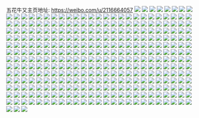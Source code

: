 五花牛又主页地址: https://weibo.com/u/2116664057 
![](https://wx4.sinaimg.cn/mw2000/7e29baf9ly1h8wm3hz51gj21381ga185.jpg) 
![](https://wx4.sinaimg.cn/mw2000/7e29baf9ly1h8wm3hmmaqj20uh14ndov.jpg) 
![](https://wx4.sinaimg.cn/mw2000/7e29baf9ly1h8v0wu9gprj21940q6wuh.jpg) 
![](https://wx4.sinaimg.cn/mw2000/7e29baf9ly1h8uekz4ozbj20u010d7jq.jpg) 
![](https://wx4.sinaimg.cn/mw2000/7e29baf9ly1h8uekbt5d9j2213340x6p.jpg) 
![](https://wx4.sinaimg.cn/mw2000/7e29baf9ly1h8txh4ydo4j211r1bj13n.jpg) 
![](https://wx4.sinaimg.cn/mw2000/7e29baf9ly1h8txh7079vj214a1hqqh6.jpg) 
![](https://wx4.sinaimg.cn/mw2000/7e29baf9ly1h8szennljnj222l2pg7wi.jpg) 
![](https://wx4.sinaimg.cn/mw2000/7e29baf9ly1h8s0q77em9j20tc0epjso.jpg) 
![](https://wx4.sinaimg.cn/mw2000/7e29baf9ly1h8qm08u2nkj21251c6aoy.jpg) 
![](https://wx4.sinaimg.cn/mw2000/7e29baf9ly1h8qk4rnsxwj20u01sxh4n.jpg) 
![](https://wx4.sinaimg.cn/mw2000/7e29baf9ly1h8qk4hmc85j20wi1ycqv5.jpg) 
![](https://wx4.sinaimg.cn/mw2000/7e29baf9ly1h8qk4icuevj20u01sx7nm.jpg) 
![](https://wx4.sinaimg.cn/mw2000/7e29baf9ly1h8qg5zcx3sj219u1p41ec.jpg) 
![](https://wx4.sinaimg.cn/mw2000/7e29baf9ly1h8qbqbxcknj207705y0tm.jpg) 
![](https://wx4.sinaimg.cn/mw2000/7e29baf9ly1h8pv35qj0gj20u0140tp9.jpg) 
![](https://wx4.sinaimg.cn/mw2000/7e29baf9ly1h8pio338a1j20t11quais.jpg) 
![](https://wx4.sinaimg.cn/mw2000/7e29baf9ly1h8pfq31tccj229m1gunpf.jpg) 
![](https://wx4.sinaimg.cn/mw2000/7e29baf9ly1h8oo0zw90cj22c03407wi.jpg) 
![](https://wx4.sinaimg.cn/mw2000/7e29baf9ly1h8nimbfdf0j22c0340hdu.jpg) 
![](https://wx4.sinaimg.cn/mw2000/7e29baf9ly1h8ndhbb0bcj20u0140grx.jpg) 
![](https://wx4.sinaimg.cn/mw2000/7e29baf9ly1h8n711ajd3j20ms1dbjzn.jpg) 
![](https://wx4.sinaimg.cn/mw2000/7e29baf9ly1h8n73zy8tmj20r31mn11v.jpg) 
![](https://wx4.sinaimg.cn/mw2000/7e29baf9ly1h8n70x8ssgj20wi1ycni6.jpg) 
![](https://wx4.sinaimg.cn/mw2000/7e29baf9ly1h8mszjv1wwj20zq1d5tsy.jpg) 
![](https://wx4.sinaimg.cn/mw2000/7e29baf9ly1h8mh4to5s6j213w0tb10t.jpg) 
![](https://wx4.sinaimg.cn/mw2000/7e29baf9ly1h8lx0xeidyj207009q0sv.jpg) 
![](https://wx4.sinaimg.cn/mw2000/7e29baf9ly1h8lrfos9qyj20p60m6n0o.jpg) 
![](https://wx4.sinaimg.cn/mw2000/7e29baf9ly1h8l5eda3jej21151dinbt.jpg) 
![](https://wx4.sinaimg.cn/mw2000/7e29baf9ly1h8komtlndpj20ye0hyt9v.jpg) 
![](https://wx4.sinaimg.cn/mw2000/7e29baf9ly1h8komvle5ej20za0aqgm8.jpg) 
![](https://wx4.sinaimg.cn/mw2000/7e29baf9ly1h8komtyf4xj20hg07ojrh.jpg) 
![](https://wx4.sinaimg.cn/mw2000/7e29baf9ly1h8k1vt08q9j20qd0z6n4s.jpg) 
![](https://wx4.sinaimg.cn/mw2000/7e29baf9ly1h8gj6yt4vzj20rn0r8gvo.jpg) 
![](https://wx4.sinaimg.cn/mw2000/7e29baf9ly1h8gj6zsinvj21eb14ge0k.jpg) 
![](https://wx4.sinaimg.cn/mw2000/7e29baf9ly1h8gj6zcec6j21240qktlw.jpg) 
![](https://wx4.sinaimg.cn/mw2000/7e29baf9ly1h8gggwf4qhj20u01400zq.jpg) 
![](https://wx4.sinaimg.cn/mw2000/7e29baf9ly1h8g68vz317j20wi1ycnpd.jpg) 
![](https://wx4.sinaimg.cn/mw2000/7e29baf9ly1h8g0si27iej20q51kktfl.jpg) 
![](https://wx4.sinaimg.cn/mw2000/7e29baf9ly1h8evmg0dyuj20pj0ke79v.jpg) 
![](https://wx4.sinaimg.cn/mw2000/7e29baf9ly1h8ethercwmj20uz0nf0ys.jpg) 
![](https://wx4.sinaimg.cn/mw2000/7e29baf9ly1h8e3i0r0m4j20vc15s12k.jpg) 
![](https://wx4.sinaimg.cn/mw2000/7e29baf9ly1h8d63kvvq1j20qb0q7tbi.jpg) 
![](https://wx4.sinaimg.cn/mw2000/7e29baf9ly1h8csr8l0czj20gk064jrf.jpg) 
![](https://wx4.sinaimg.cn/mw2000/7e29baf9ly1h8cprztckyj21at1qfqnv.jpg) 
![](https://wx4.sinaimg.cn/mw2000/7e29baf9ly1h8cprw11zsj210k1cr4b2.jpg) 
![](https://wx4.sinaimg.cn/mw2000/7e29baf9ly1h8cjbjnaytj20r61msq9t.jpg) 
![](https://wx4.sinaimg.cn/mw2000/7e29baf9ly1h8bwyb3j40j20u0140ahb.jpg) 
![](https://wx4.sinaimg.cn/mw2000/7e29baf9ly1h8bwybrf8pj20u0140qa8.jpg) 
![](https://wx4.sinaimg.cn/mw2000/7e29baf9ly1h8bia3mes3j20vc0f4mzn.jpg) 
![](https://wx4.sinaimg.cn/mw2000/7e29baf9ly1h8bia433rqj217h1lz4at.jpg) 
![](https://wx4.sinaimg.cn/mw2000/7e29baf9ly1h8aiav37ytj21r0340b2a.jpg) 
![](https://wx4.sinaimg.cn/mw2000/7e29baf9ly1h8aat75emvj20u0140akp.jpg) 
![](https://wx4.sinaimg.cn/mw2000/7e29baf9ly1h89ozq8pykj20wi1ycawu.jpg) 
![](https://wx4.sinaimg.cn/mw2000/7e29baf9ly1h89lqx59d8j23402cpnpd.jpg) 
![](https://wx4.sinaimg.cn/mw2000/7e29baf9ly1h89lqxk8nlj20u00zm0y4.jpg) 
![](https://wx4.sinaimg.cn/mw2000/7e29baf9ly1h89lqzdn0ij22c034thdt.jpg) 
![](https://wx4.sinaimg.cn/mw2000/7e29baf9ly1h89if69swkj20wi0t7jur.jpg) 
![](https://wx4.sinaimg.cn/mw2000/7e29baf9ly1h88xbmcg68j23402c0x6r.jpg) 
![](https://wx4.sinaimg.cn/mw2000/7e29baf9ly1h88xbk549pj21sc2dsb2a.jpg) 
![](https://wx4.sinaimg.cn/mw2000/7e29baf9ly1h888xktcllj20w80dn0wv.jpg) 
![](https://wx4.sinaimg.cn/mw2000/7e29baf9ly1h888xmadclj20rs0u4k1w.jpg) 
![](https://wx4.sinaimg.cn/mw2000/7e29baf9ly1h886elfgvfj23402c0x6q.jpg) 
![](https://wx4.sinaimg.cn/mw2000/7e29baf9ly1h886eq9c7bj22c0340u0z.jpg) 
![](https://wx4.sinaimg.cn/mw2000/7e29baf9ly1h886etbxuej22c0340qv7.jpg) 
![](https://wx4.sinaimg.cn/mw2000/7e29baf9ly1h87xxvz978j20ry1h4tlm.jpg) 
![](https://wx4.sinaimg.cn/mw2000/7e29baf9ly1h87xxv0xsmj20rz1kjtm9.jpg) 
![](https://wx4.sinaimg.cn/mw2000/7e29baf9ly1h87v03ioncj23402c0x6p.jpg) 
![](https://wx4.sinaimg.cn/mw2000/7e29baf9ly1h8626z3z1sj20r20ih0w7.jpg) 
![](https://wx4.sinaimg.cn/mw2000/7e29baf9ly1h8626dfjpcj20wi1yckjl.jpg) 
![](https://wx4.sinaimg.cn/mw2000/7e29baf9ly1h86071kck8j20r91msq6f.jpg) 
![](https://wx4.sinaimg.cn/mw2000/7e29baf9ly1h8531hwd57j20ph1ep7ix.jpg) 
![](https://wx4.sinaimg.cn/mw2000/7e29baf9ly1h84hbj5ldzj22c03401ky.jpg) 
![](https://wx4.sinaimg.cn/mw2000/7e29baf9ly1h84hjbgx4cj22c0359qv5.jpg) 
![](https://wx4.sinaimg.cn/mw2000/7e29baf9ly1h84hdxcy86j22c0340hdt.jpg) 
![](https://wx4.sinaimg.cn/mw2000/7e29baf9ly1h84hdzkc6dj22c0340b29.jpg) 
![](https://wx4.sinaimg.cn/mw2000/7e29baf9ly1h84hdyo16lj22c0340b18.jpg) 
![](https://wx4.sinaimg.cn/mw2000/7e29baf9ly1h84hdxxg40j22c0340h8v.jpg) 
![](https://wx4.sinaimg.cn/mw2000/7e29baf9ly1h83j6g2krej20zn0zje38.jpg) 
![](https://wx4.sinaimg.cn/mw2000/7e29baf9ly1h83j9671f1j20u010m4qp.jpg) 
![](https://wx4.sinaimg.cn/mw2000/7e29baf9ly1h83j6jzuprj22c034h4qv.jpg) 
![](https://wx4.sinaimg.cn/mw2000/7e29baf9ly1h83j61dbrvj22c0340nph.jpg) 
![](https://wx4.sinaimg.cn/mw2000/7e29baf9ly1h83j8h45iej23402c0hdx.jpg) 
![](https://wx4.sinaimg.cn/mw2000/7e29baf9ly1h83j7d18o8j22c0340u12.jpg) 
![](https://wx4.sinaimg.cn/mw2000/7e29baf9ly1h82k9i3n99j20oq0xan0m.jpg) 
![](https://wx4.sinaimg.cn/mw2000/7e29baf9ly1h81kjj6eo8j20v21v7grx.jpg) 
![](https://wx4.sinaimg.cn/mw2000/7e29baf9ly1h81hxr8yxgj21yc0wiqv5.jpg) 
![](https://wx4.sinaimg.cn/mw2000/7e29baf9ly1h81hxnos0fj21yc0wib29.jpg) 
![](https://wx4.sinaimg.cn/mw2000/7e29baf9ly1h81921amr1j20u01hcau1.jpg) 
![](https://wx4.sinaimg.cn/mw2000/7e29baf9ly1h80gvazwo7j20wi1ycx44.jpg) 
![](https://wx4.sinaimg.cn/mw2000/7e29baf9ly1h7zzpv2howj20jn09bmyc.jpg) 
![](https://wx4.sinaimg.cn/mw2000/7e29baf9ly1h7vghvm6ytj20tx1dfk4q.jpg) 
![](https://wx4.sinaimg.cn/mw2000/7e29baf9ly1h7tj9lks3uj20zk1r2n7z.jpg) 
![](https://wx4.sinaimg.cn/mw2000/7e29baf9ly1h7t12fv0rrj20wi0geadp.jpg) 
![](https://wx4.sinaimg.cn/mw2000/7e29baf9ly1h7t12g8ehmj20tp1s9k3f.jpg) 
![](https://wx4.sinaimg.cn/mw2000/7e29baf9ly1h7sxkwf8d9j20ql126jyj.jpg) 
![](https://wx4.sinaimg.cn/mw2000/7e29baf9ly1h7surwf49bj216l1ksdxx.jpg) 
![](https://wx4.sinaimg.cn/mw2000/7e29baf9ly1h7surmjzgpj21je21vtzh.jpg) 
![](https://wx4.sinaimg.cn/mw2000/7e29baf9ly1h7surzia4wj22c03407wj.jpg) 
![](https://wx4.sinaimg.cn/mw2000/7e29baf9ly1h7survik0pj20wi1ycb29.jpg) 
![](https://wx4.sinaimg.cn/mw2000/7e29baf9ly1h7sus0uzkgj22c0340qv5.jpg) 
![](https://wx4.sinaimg.cn/mw2000/7e29baf9ly1h7qjngt003j20u015u7du.jpg) 
![](https://wx4.sinaimg.cn/mw2000/7e29baf9ly1h7ni9i4sp7j20gg0zkdj3.jpg) 
![](https://wx4.sinaimg.cn/mw2000/7e29baf9ly1h7nhb6t3v4j20990bxjs3.jpg) 
![](https://wx4.sinaimg.cn/mw2000/7e29baf9ly1h7mkxh9l2vj22c034xkjo.jpg) 
![](https://wx4.sinaimg.cn/mw2000/7e29baf9ly1h7mkxnh4mtj22c034lhdw.jpg) 
![](https://wx4.sinaimg.cn/mw2000/7e29baf9ly1h7mkqf6pk4j22c0340b2b.jpg) 
![](https://wx4.sinaimg.cn/mw2000/7e29baf9ly1h7mgbl1qqqj21sy0u0wp7.jpg) 
![](https://wx4.sinaimg.cn/mw2000/7e29baf9ly1h7k2ubpj2zj20u01407b3.jpg) 
![](https://wx4.sinaimg.cn/mw2000/7e29baf9ly1h7k2ua9l19j20u01400zc.jpg) 
![](https://wx4.sinaimg.cn/mw2000/7e29baf9ly1h7k2uaqzm9j20qo13jted.jpg) 
![](https://wx4.sinaimg.cn/mw2000/7e29baf9ly1h7k09mfbxbj21l20rygu6.jpg) 
![](https://wx4.sinaimg.cn/mw2000/7e29baf9ly1h7f56xgo4vj22c03401kz.jpg) 
![](https://wx4.sinaimg.cn/mw2000/7e29baf9ly1h7eay8cfg7j20yf19w49c.jpg) 
![](https://wx4.sinaimg.cn/mw2000/7e29baf9ly1h7bwwjscu3j21sc2dshdt.jpg) 
![](https://wx4.sinaimg.cn/mw2000/7e29baf9ly1h7984qimdoj23402c04qt.jpg) 
![](https://wx4.sinaimg.cn/mw2000/7e29baf9ly1h77dceinguj20u01hc4ao.jpg) 
![](https://wx4.sinaimg.cn/mw2000/7e29baf9ly1h76wyb37y3j20u011xdmw.jpg) 
![](https://wx4.sinaimg.cn/mw2000/7e29baf9ly1h75x1x2bjyj21400u0n2v.jpg) 
![](https://wx4.sinaimg.cn/mw2000/7e29baf9ly1h75t7y46qzj20wi1yc17p.jpg) 
![](https://wx4.sinaimg.cn/mw2000/7e29baf9ly1h74sv7a4dwj20u01sx1a7.jpg) 
![](https://wx4.sinaimg.cn/mw2000/7e29baf9ly1h74sv5q1abj20wi1yckjl.jpg) 
![](https://wx4.sinaimg.cn/mw2000/7e29baf9ly1h73nloql42j20wi1yce81.jpg) 
![](https://wx4.sinaimg.cn/mw2000/7e29baf9ly1h71a4hxw3oj20u01syk3u.jpg) 
![](https://wx4.sinaimg.cn/mw2000/7e29baf9ly1h70j52g0zjj20w61j34bw.jpg) 
![](https://wx4.sinaimg.cn/mw2000/7e29baf9ly1h6zwokjdb1j21400u0dn1.jpg) 
![](https://wx4.sinaimg.cn/mw2000/7e29baf9ly1h6zwom1poej21bk0u0n73.jpg) 
![](https://wx4.sinaimg.cn/mw2000/7e29baf9ly1h6yxsgjib1j20u01hcabu.jpg) 
![](https://wx4.sinaimg.cn/mw2000/7e29baf9ly1h6y0ezkyzyj22c0340x4n.jpg) 
![](https://wx4.sinaimg.cn/mw2000/7e29baf9ly1h6y0eyovmhj22c0355x6q.jpg) 
![](https://wx4.sinaimg.cn/mw2000/7e29baf9ly1h6xsvw6v2rj22c034xe3r.jpg) 
![](https://wx4.sinaimg.cn/mw2000/7e29baf9ly1h6xv9xxg44j20tb1rfabx.jpg) 
![](https://wx4.sinaimg.cn/mw2000/7e29baf9ly1h6wyyhtml2j22c034hkjn.jpg) 
![](https://wx4.sinaimg.cn/mw2000/7e29baf9ly1h6wyyfaefxj22c0341u0y.jpg) 
![](https://wx4.sinaimg.cn/mw2000/7e29baf9ly1h6wz7f2iedj22c0341e83.jpg) 
![](https://wx4.sinaimg.cn/mw2000/7e29baf9ly1h6wz9q1nk3j22c03404qq.jpg) 
![](https://wx4.sinaimg.cn/mw2000/7e29baf9ly1h6us3dtnzfj21sc2dshdu.jpg) 
![](https://wx4.sinaimg.cn/mw2000/7e29baf9ly1h6to35t6obj20vc08umyz.jpg) 
![](https://wx4.sinaimg.cn/mw2000/7e29baf9ly1h6to2shqofj20mq0id0wt.jpg) 
![](https://wx4.sinaimg.cn/mw2000/7e29baf9ly1h6tehb7bkxj20u01hcncv.jpg) 
![](https://wx4.sinaimg.cn/mw2000/7e29baf9ly1h6szqa6tx8j20wi1dun9m.jpg) 
![](https://wx4.sinaimg.cn/mw2000/7e29baf9ly1h6sgh13zy9j20wi1yc4qp.jpg) 
![](https://wx4.sinaimg.cn/mw2000/7e29baf9ly1h6rzbatx30j20u01sywn3.jpg) 
![](https://wx4.sinaimg.cn/mw2000/7e29baf9ly1h6png0yea9j212b0tytcb.jpg) 
![](https://wx4.sinaimg.cn/mw2000/7e29baf9ly1h6on3u9yx8j20vc15sq4b.jpg) 
![](https://wx4.sinaimg.cn/mw2000/7e29baf9ly1h6ok26sx8ij20vy0w3tgx.jpg) 
![](https://wx4.sinaimg.cn/mw2000/7e29baf9ly1h6ns1addlhj20wi17g0v9.jpg) 
![](https://wx4.sinaimg.cn/mw2000/7e29baf9ly1h6npj2elnej20w806uq3i.jpg) 
![](https://wx4.sinaimg.cn/mw2000/7e29baf9ly1h6ne2jj8qyj20qi0lvaeb.jpg) 
![](https://wx4.sinaimg.cn/mw2000/7e29baf9ly1h6m7n99jyxj20wi0vbac7.jpg) 
![](https://wx4.sinaimg.cn/mw2000/7e29baf9ly1h6kzawmwp7j20wi1icq77.jpg) 
![](https://wx4.sinaimg.cn/mw2000/7e29baf9ly1h6kavru0xkj20qs0f7q5a.jpg) 
![](https://wx4.sinaimg.cn/mw2000/7e29baf9ly1h6kalt52klj20u0140dk8.jpg) 
![](https://wx4.sinaimg.cn/mw2000/7e29baf9ly1h6kalti1cgj20u0140js1.jpg) 
![](https://wx4.sinaimg.cn/mw2000/7e29baf9ly1h6hwydkaorj20u00x5di2.jpg) 
![](https://wx4.sinaimg.cn/mw2000/7e29baf9ly1h6hwyvy6kaj21920u0mym.jpg) 
![](https://wx4.sinaimg.cn/mw2000/7e29baf9ly1h6gcdaynrrj22c0340x6t.jpg) 
![](https://wx4.sinaimg.cn/mw2000/7e29baf9ly1h6foieviw5j20u01hc0x2.jpg) 
![](https://wx4.sinaimg.cn/mw2000/7e29baf9ly1h6f1jqfawmj22c0340npf.jpg) 
![](https://wx4.sinaimg.cn/mw2000/7e29baf9ly1h6c9p1ng01j211t1efwhd.jpg) 
![](https://wx4.sinaimg.cn/mw2000/7e29baf9ly1h6ampzs3edj21ay1ql77n.jpg) 
![](https://wx4.sinaimg.cn/mw2000/7e29baf9ly1h6amq01bv6j211q1ebtao.jpg) 
![](https://wx4.sinaimg.cn/mw2000/7e29baf9ly1h6ampzfqovj21011c1tjz.jpg) 
![](https://wx4.sinaimg.cn/mw2000/7e29baf9ly1h6amrb013ej216u1l4to4.jpg) 
![](https://wx4.sinaimg.cn/mw2000/7e29baf9ly1h6ajfyjselj20u0140t9v.jpg) 
![](https://wx4.sinaimg.cn/mw2000/7e29baf9ly1h69dvsdcc8j20s01iq406.jpg) 
![](https://wx4.sinaimg.cn/mw2000/7e29baf9ly1h69dvsnb5vj20r61hyabp.jpg) 
![](https://wx4.sinaimg.cn/mw2000/7e29baf9ly1h69dvsyh7vj20qe1je0u5.jpg) 
![](https://wx4.sinaimg.cn/mw2000/7e29baf9ly1h69dvs2h04j20px1egq7x.jpg) 
![](https://wx4.sinaimg.cn/mw2000/7e29baf9ly1h68nc9xa4cj22c0340kjn.jpg) 
![](https://wx4.sinaimg.cn/mw2000/7e29baf9ly1h67p7nkjqpj23402c01kx.jpg) 
![](https://wx4.sinaimg.cn/mw2000/7e29baf9ly1h66iq9hn7yj20ty0lyaai.jpg) 
![](https://wx4.sinaimg.cn/mw2000/7e29baf9ly1h66ip1ow10j20we0q3wh4.jpg) 
![](https://wx4.sinaimg.cn/mw2000/7e29baf9ly1h6555h4jpnj20u01400yr.jpg) 
![](https://wx4.sinaimg.cn/mw2000/7e29baf9ly1h6555gipd2j20u01400uq.jpg) 
![](https://wx4.sinaimg.cn/mw2000/7e29baf9ly1h64xdjwyw6j20u01syn3b.jpg) 
![](https://wx4.sinaimg.cn/mw2000/7e29baf9ly1h64xdpdqnej20u01syjxd.jpg) 
![](https://wx4.sinaimg.cn/mw2000/7e29baf9ly1h64xdusg7mj20u01syjy6.jpg) 
![](https://wx4.sinaimg.cn/mw2000/7e29baf9ly1h646ijwjdwj215s0vcgq1.jpg) 
![](https://wx4.sinaimg.cn/mw2000/7e29baf9ly1h6309q92jwj212n1fiq4a.jpg) 
![](https://wx4.sinaimg.cn/mw2000/7e29baf9ly1h62ssomupaj22c0340b2c.jpg) 
![](https://wx4.sinaimg.cn/mw2000/7e29baf9ly1h62ssmglqhj23402c07wi.jpg) 
![](https://wx4.sinaimg.cn/mw2000/7e29baf9ly1h62sslebwfj20tu106k7w.jpg) 
![](https://wx4.sinaimg.cn/mw2000/7e29baf9ly1h62ssqgvggj22c0340x6r.jpg) 
![](https://wx4.sinaimg.cn/mw2000/7e29baf9ly1h61cl7bo2mj20k00zkq6m.jpg) 
![](https://wx4.sinaimg.cn/mw2000/7e29baf9ly1h60pwbc7xyj20xe18jqgc.jpg) 
![](https://wx4.sinaimg.cn/mw2000/7e29baf9ly1h60pu4xcvgj20qn0zjdnp.jpg) 
![](https://wx4.sinaimg.cn/mw2000/7e29baf9ly1h60pu25s7ej214i1ihng0.jpg) 
![](https://wx4.sinaimg.cn/mw2000/7e29baf9ly1h60pu3zxpej21ip53bqj2.jpg) 
![](https://wx4.sinaimg.cn/mw2000/7e29baf9ly1h60pu4hwvxj20vb15qwor.jpg) 
![](https://wx4.sinaimg.cn/mw2000/7e29baf9ly1h60pu4pkirj20oo0ww79u.jpg) 
![](https://wx4.sinaimg.cn/mw2000/7e29baf9ly1h60pu4bkyxj20rp10xdgp.jpg) 
![](https://wx4.sinaimg.cn/mw2000/7e29baf9ly1h5z77heythj20le0d6q4d.jpg) 
![](https://wx4.sinaimg.cn/mw2000/7e29baf9ly1h5y2wb6b0jj20u01bpmzi.jpg) 
![](https://wx4.sinaimg.cn/mw2000/7e29baf9ly1h5x7ynakuuj21dk1u3jxh.jpg) 
![](https://wx4.sinaimg.cn/mw2000/7e29baf9ly1h5wp2mz34hj211h1dztbd.jpg) 
![](https://wx4.sinaimg.cn/mw2000/7e29baf9ly1h5vk5fwclcj229711vq98.jpg) 
![](https://wx4.sinaimg.cn/mw2000/7e29baf9gy1h5tqqe30u5j216k1kr18d.jpg) 
![](https://wx4.sinaimg.cn/mw2000/7e29baf9ly1h5s7v3j3cbj21sy0u047u.jpg) 
![](https://wx4.sinaimg.cn/mw2000/7e29baf9ly1h5qu8z93zjj20u01sx49r.jpg) 
![](https://wx4.sinaimg.cn/mw2000/7e29baf9ly1h5qu9159jqj20u01sxalm.jpg) 
![](https://wx4.sinaimg.cn/mw2000/7e29baf9ly1h5qu929zxlj20u01sxk2z.jpg) 
![](https://wx4.sinaimg.cn/mw2000/7e29baf9ly1h5qq9ufkx3j20u00vidjh.jpg) 
![](https://wx4.sinaimg.cn/mw2000/7e29baf9ly1h5q8q1dpvgj20vg15x4gk.jpg) 
![](https://wx4.sinaimg.cn/mw2000/7e29baf9ly1h5q8q2dhhnj20lx0q2n1e.jpg) 
![](https://wx4.sinaimg.cn/mw2000/7e29baf9ly1h5q8q0bt84j213x1h8ner.jpg) 
![](https://wx4.sinaimg.cn/mw2000/7e29baf9ly1h5q8pzd7f9j21u01di7p2.jpg) 
![](https://wx4.sinaimg.cn/mw2000/7e29baf9ly1h5q8q0y9i4j210d1chk52.jpg) 
![](https://wx4.sinaimg.cn/mw2000/7e29baf9ly1h5q8q21zz0j21r11bahdt.jpg) 
![](https://wx4.sinaimg.cn/mw2000/7e29baf9ly1h5q8q0jxkbj20pp0cotct.jpg) 
![](https://wx4.sinaimg.cn/mw2000/7e29baf9ly1h5q8q2oe12j21ap0z6tmq.jpg) 
![](https://wx4.sinaimg.cn/mw2000/7e29baf9ly1h5q8pzvl4jj20w816zdqk.jpg) 
![](https://wx4.sinaimg.cn/mw2000/7e29baf9ly1h5pol5p8a7j20u01mzalu.jpg) 
![](https://wx4.sinaimg.cn/mw2000/7e29baf9ly1h5p3hg3nrsj20lu0xrteg.jpg) 
![](https://wx4.sinaimg.cn/mw2000/7e29baf9ly1h5oxhcfgbaj212d1w2e4n.jpg) 
![](https://wx4.sinaimg.cn/mw2000/7e29baf9ly1h5oik71xj2j23402c01kz.jpg) 
![](https://wx4.sinaimg.cn/mw2000/7e29baf9ly1h5nf237vw6j20wi1yc4qp.jpg) 
![](https://wx4.sinaimg.cn/mw2000/7e29baf9ly1h5mo4jk93ej20wo0n1dpb.jpg) 
![](https://wx4.sinaimg.cn/mw2000/7e29baf9ly1h5mo4xwua3j20rz1dqk3w.jpg) 
![](https://wx4.sinaimg.cn/mw2000/7e29baf9ly1h5llcptm1pj216h0u0qbj.jpg) 
![](https://wx4.sinaimg.cn/mw2000/7e29baf9ly1h5llcozqyxj21400u0am7.jpg) 
![](https://wx4.sinaimg.cn/mw2000/7e29baf9ly1h5kg1gvwqgj20u0140wj1.jpg) 
![](https://wx4.sinaimg.cn/mw2000/7e29baf9ly1h5k6gptxlnj211l1e4tl3.jpg) 
![](https://wx4.sinaimg.cn/mw2000/7e29baf9ly1h5iniojacvj20wi1yck6m.jpg) 
![](https://wx4.sinaimg.cn/mw2000/7e29baf9ly1h5i4mqp369j20rw0wqdjs.jpg) 
![](https://wx4.sinaimg.cn/mw2000/7e29baf9ly1h5hrh73qobj20kj0aata7.jpg) 
![](https://wx4.sinaimg.cn/mw2000/7e29baf9ly1h5h3249vqbj20u00w1q97.jpg) 
![](https://wx4.sinaimg.cn/mw2000/7e29baf9ly1h5fi02e4g2j20wi1yc7qi.jpg) 
![](https://wx4.sinaimg.cn/mw2000/7e29baf9ly1h5candskesj20t90a3759.jpg) 
![](https://wx4.sinaimg.cn/mw2000/7e29baf9ly1h5btobjobhj22c0340kjn.jpg) 
![](https://wx4.sinaimg.cn/mw2000/7e29baf9ly1h59i38tesdj22c03401ky.jpg) 
![](https://wx4.sinaimg.cn/mw2000/7e29baf9ly1h58zu7ovi6j20u0140tdh.jpg) 
![](https://wx4.sinaimg.cn/mw2000/7e29baf9ly1h58zu8nqpgj20u0140n2k.jpg) 
![](https://wx4.sinaimg.cn/mw2000/7e29baf9ly1h58n9jh76ej216b1kf1d1.jpg) 
![](https://wx4.sinaimg.cn/mw2000/7e29baf9ly1h58hwvhblgj20wi1yc1kx.jpg) 
![](https://wx4.sinaimg.cn/mw2000/7e29baf9ly1h57q7oyjhtj21fq1qgnlf.jpg) 
![](https://wx4.sinaimg.cn/mw2000/7e29baf9ly1h56q8nr14wj21el1vgnet.jpg) 
![](https://wx4.sinaimg.cn/mw2000/7e29baf9ly1h55gxczx97j20u0140n33.jpg) 
![](https://wx4.sinaimg.cn/mw2000/7e29baf9ly1h546dqi54aj20u014141g.jpg) 
![](https://wx4.sinaimg.cn/mw2000/7e29baf9ly1h52z2ywyhhj22bz340x6p.jpg) 
![](https://wx4.sinaimg.cn/mw2000/7e29baf9ly1h50sz7dqqpj20v30u0aee.jpg) 
![](https://wx4.sinaimg.cn/mw2000/7e29baf9ly1h4zpqkbm6cj20u01lqdlo.jpg) 
![](https://wx4.sinaimg.cn/mw2000/7e29baf9ly1h4y06m6ax4j20u00epwgp.jpg) 
![](https://wx4.sinaimg.cn/mw2000/7e29baf9ly1h4y0781ja1j20wi12dtgj.jpg) 
![](https://wx4.sinaimg.cn/mw2000/7e29baf9ly1h4xx19gap1j20vc0fttcb.jpg) 
![](https://wx4.sinaimg.cn/mw2000/7e29baf9ly1h4x03zqwx0j20mi0jhagl.jpg) 
![](https://wx4.sinaimg.cn/mw2000/7e29baf9ly1h4wy3djyekj21yh1t7hdt.jpg) 
![](https://wx4.sinaimg.cn/mw2000/7e29baf9ly1h4wy3e41o2j21h00uqgxn.jpg) 
![](https://wx4.sinaimg.cn/mw2000/7e29baf9ly1h4wy3dvvtgj21640x6tgy.jpg) 
![](https://wx4.sinaimg.cn/mw2000/7e29baf9ly1h4x03gdokyj21a31akwqx.jpg) 
![](https://wx4.sinaimg.cn/mw2000/7e29baf9ly1h4wrulhuejj20cq06pdfv.jpg) 
![](https://wx4.sinaimg.cn/mw2000/7e29baf9ly1h4w9aenj66j20u0140k1v.jpg) 
![](https://wx4.sinaimg.cn/mw2000/7e29baf9ly1h4w9ag2bg0j20u00vyqa0.jpg) 
![](https://wx4.sinaimg.cn/mw2000/7e29baf9ly1h4vymwfvolj20vc15swre.jpg) 
![](https://wx4.sinaimg.cn/mw2000/7e29baf9ly1h4vrpoo2ayj219a1od7iw.jpg) 
![](https://wx4.sinaimg.cn/mw2000/7e29baf9ly1h4ur6rw2tmj21620u0wmu.jpg) 
![](https://wx4.sinaimg.cn/mw2000/7e29baf9ly1h4uhat2x4jj22c0340hdu.jpg) 
![](https://wx4.sinaimg.cn/mw2000/7e29baf9ly1h4ta0wtlgej22c0340b2a.jpg) 
![](https://wx4.sinaimg.cn/mw2000/7e29baf9ly1h4skgztjtzj20wi0lwabr.jpg) 
![](https://wx4.sinaimg.cn/mw2000/7e29baf9ly1h4sj50yj0lj20wi1k7wpq.jpg) 
![](https://wx4.sinaimg.cn/mw2000/7e29baf9ly1h4rlheyht1j20u01lntpk.jpg) 
![](https://wx4.sinaimg.cn/mw2000/7e29baf9ly1h4r2ycbgcgj20u01sy0xz.jpg) 
![](https://wx4.sinaimg.cn/mw2000/7e29baf9ly1h4r2ycsbm5j20a3014a9y.jpg) 
![](https://wx4.sinaimg.cn/mw2000/7e29baf9ly1h4nshzxitsj213y0q0dvl.jpg) 
![](https://wx4.sinaimg.cn/mw2000/7e29baf9ly1h4njr684b1j215s0vc477.jpg) 
![](https://wx4.sinaimg.cn/mw2000/7e29baf9ly1h4njr6jdr6j20v415in3b.jpg) 
![](https://wx4.sinaimg.cn/mw2000/7e29baf9ly1h4kmbuo0pgj219v1p5h6s.jpg) 
![](https://wx4.sinaimg.cn/mw2000/7e29baf9ly1h4j60qkuigj20cm02mt8k.jpg) 
![](https://wx4.sinaimg.cn/mw2000/7e29baf9ly1h4i67izq73j21db10zk6c.jpg) 
![](https://wx4.sinaimg.cn/mw2000/7e29baf9ly1h4i67imq4uj20vc15sqbr.jpg) 
![](https://wx4.sinaimg.cn/mw2000/7e29baf9ly1h4i67idtnmj21581izasm.jpg) 
![](https://wx4.sinaimg.cn/mw2000/7e29baf9ly1h4i67jizboj21nm1st1kx.jpg) 
![](https://wx4.sinaimg.cn/mw2000/7e29baf9ly1h4h3e93jpvj20u01hcakv.jpg) 
![](https://wx4.sinaimg.cn/mw2000/7e29baf9ly1h4h3e9h34aj21id20hqlk.jpg) 
![](https://wx4.sinaimg.cn/mw2000/7e29baf9ly1h4h3e9r4o4j20wi0cc75t.jpg) 
![](https://wx4.sinaimg.cn/mw2000/7e29baf9ly1h4h3e8ifm2j219l1xnazc.jpg) 
![](https://wx4.sinaimg.cn/mw2000/7e29baf9ly1h4h3ea8j3hj21at1qfhdt.jpg) 
![](https://wx4.sinaimg.cn/mw2000/7e29baf9ly1h4h3eb29cej22c0340x6p.jpg) 
![](https://wx4.sinaimg.cn/mw2000/7e29baf9ly1h4g1fhyrtuj21dh0u0akj.jpg) 
![](https://wx4.sinaimg.cn/mw2000/7e29baf9ly1h4fhwmwaifj20u01syajo.jpg) 
![](https://wx4.sinaimg.cn/mw2000/7e29baf9ly1h4dlvga5bwj21400u0tgt.jpg) 
![](https://wx4.sinaimg.cn/mw2000/7e29baf9ly1h4bc2jc9roj20wi1ycwos.jpg) 
![](https://wx4.sinaimg.cn/mw2000/7e29baf9ly1h4bc2h1ubcj20u115w7h2.jpg) 
![](https://wx4.sinaimg.cn/mw2000/7e29baf9ly1h4abzxtfp9j20u0147dlt.jpg) 
![](https://wx4.sinaimg.cn/mw2000/7e29baf9ly1h4a6bvpgudj20u00vc0wr.jpg) 
![](https://wx4.sinaimg.cn/mw2000/7e29baf9ly1h47xogn9wyj21400u07ca.jpg) 
![](https://wx4.sinaimg.cn/mw2000/7e29baf9ly1h47qrxzr7zj21ca1see26.jpg) 
![](https://wx4.sinaimg.cn/mw2000/7e29baf9ly1h47qryc39zj20u00u0ju2.jpg) 
![](https://wx4.sinaimg.cn/mw2000/7e29baf9ly1h44gtqg1cjj20tu0riwl8.jpg) 
![](https://wx4.sinaimg.cn/mw2000/7e29baf9ly1h44gtpq0efj20tz1ai15v.jpg) 
![](https://wx4.sinaimg.cn/mw2000/7e29baf9ly1h444mn72iyj20u0140qaw.jpg) 
![](https://wx4.sinaimg.cn/mw2000/7e29baf9ly1h43vknjfnoj21hq23mkfw.jpg) 
![](https://wx4.sinaimg.cn/mw2000/7e29baf9ly1h43017j2x1j20u0140n0q.jpg) 
![](https://wx4.sinaimg.cn/mw2000/7e29baf9ly1h430sdoq4pj20tb0oedjn.jpg) 
![](https://wx4.sinaimg.cn/mw2000/7e29baf9ly1h41xh56g0fj20rs0gxn2c.jpg) 
![](https://wx4.sinaimg.cn/mw2000/7e29baf9ly1h41xgfb8vzj20ku0e2juj.jpg) 
![](https://wx4.sinaimg.cn/mw2000/7e29baf9ly1h411y79mrkj20ku0rsdi2.jpg) 
![](https://wx4.sinaimg.cn/mw2000/7e29baf9ly1h411y6yxxtj20ku0rsgnu.jpg) 
![](https://wx4.sinaimg.cn/mw2000/7e29baf9ly1h411y7gnldj20ku0rsq56.jpg) 
![](https://wx4.sinaimg.cn/mw2000/7e29baf9ly1h3x4o2gtkdj20sj121aoa.jpg) 
![](https://wx4.sinaimg.cn/mw2000/7e29baf9ly1h3w2jrkiicj20u01k8ag0.jpg) 
![](https://wx4.sinaimg.cn/mw2000/7e29baf9ly1h3v7yekudej20yn0yvgu9.jpg) 
![](https://wx4.sinaimg.cn/mw2000/7e29baf9ly1h3v3kwtkmcj217c1ls1eq.jpg) 
![](https://wx4.sinaimg.cn/mw2000/7e29baf9ly1h3twmbt307j21pc4jfu0x.jpg) 
![](https://wx4.sinaimg.cn/mw2000/7e29baf9ly1h3twmcngmcj21rh4dynpd.jpg) 
![](https://wx4.sinaimg.cn/mw2000/7e29baf9ly1h3twmcxh6vj21471hldrh.jpg) 
![](https://wx4.sinaimg.cn/mw2000/7e29baf9ly1h3rn9vsecxj22c0340qv6.jpg) 
![](https://wx4.sinaimg.cn/mw2000/7e29baf9ly1h3rj60xl1pj20w51xkn05.jpg) 
![](https://wx4.sinaimg.cn/mw2000/7e29baf9ly1h3pgaez34kj20wi1ycqr1.jpg) 
![](https://wx4.sinaimg.cn/mw2000/7e29baf9ly1h3p39ka9e2j218j18jnc7.jpg) 
![](https://wx4.sinaimg.cn/mw2000/7e29baf9ly1h3p39kkzluj21fg1fgwm1.jpg) 
![](https://wx4.sinaimg.cn/mw2000/7e29baf9ly1h3o2j2yzezj20os0teag2.jpg) 
![](https://wx4.sinaimg.cn/mw2000/7e29baf9ly1h3kue7rnwfj217y1bydvh.jpg) 
![](https://wx4.sinaimg.cn/mw2000/7e29baf9ly1h3ja3mqmg9j20kv0ipgoi.jpg) 
![](https://wx4.sinaimg.cn/mw2000/7e29baf9ly1h3hxkstae7j21ao0rf476.jpg) 
![](https://wx4.sinaimg.cn/mw2000/7e29baf9ly1h3h2sf2obuj22bc334kjm.jpg) 
![](https://wx4.sinaimg.cn/mw2000/7e29baf9ly1h3f3fupwaej20t90c80uk.jpg) 
![](https://wx4.sinaimg.cn/mw2000/7e29baf9ly1h3eg39s981j20zh13xgvw.jpg) 
![](https://wx4.sinaimg.cn/mw2000/7e29baf9ly1h3dncbm8akj20u0140ti0.jpg) 
![](https://wx4.sinaimg.cn/mw2000/7e29baf9ly1h3dnkmo3fij20tn12vdnr.jpg) 
![](https://wx4.sinaimg.cn/mw2000/7e29baf9ly1h3dnfv6qbuj20tu13u7dy.jpg) 
![](https://wx4.sinaimg.cn/mw2000/7e29baf9ly1h3dncd1e1wj20u0140guv.jpg) 
![](https://wx4.sinaimg.cn/mw2000/7e29baf9ly1h3ciycf5dpj22bb332e82.jpg) 
![](https://wx4.sinaimg.cn/mw2000/7e29baf9ly1h3ciy887kfj20u01407cc.jpg) 
![](https://wx4.sinaimg.cn/mw2000/7e29baf9ly1h3ciy7roswj20u3144qd8.jpg) 
![](https://wx4.sinaimg.cn/mw2000/7e29baf9ly1h3addqqsnbj20t7114wq3.jpg) 
![](https://wx4.sinaimg.cn/mw2000/7e29baf9ly1h39tpofvqkj23402c0b2a.jpg) 
![](https://wx4.sinaimg.cn/mw2000/7e29baf9ly1h39tpnfd4uj20t01a1gyn.jpg) 
![](https://wx4.sinaimg.cn/mw2000/7e29baf9ly1h386gm17csj217h1lzasa.jpg) 
![](https://wx4.sinaimg.cn/mw2000/7e29baf9ly1h37pczkydkj20m80o2wja.jpg) 
![](https://wx4.sinaimg.cn/mw2000/7e29baf9ly1h37pcjm6hrj20mi0kv43v.jpg) 
![](https://wx4.sinaimg.cn/mw2000/7e29baf9ly1h36z7s0g3nj20z20r1n9e.jpg) 
![](https://wx4.sinaimg.cn/mw2000/7e29baf9ly1h36yc60dflj22c03407wj.jpg) 
![](https://wx4.sinaimg.cn/mw2000/7e29baf9ly1h36d4fanq8j20k50itdjw.jpg) 
![](https://wx4.sinaimg.cn/mw2000/7e29baf9ly1h34821pmf8j20u01hc18o.jpg) 
![](https://wx4.sinaimg.cn/mw2000/7e29baf9ly1h31wy2lf4bj20jq0fn0y0.jpg) 

